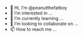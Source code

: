 - 👋 Hi, I’m @peanutthefatboy
- 👀 I’m interested in ...
- 🌱 I’m currently learning ...
- 💞️ I’m looking to collaborate on ...
- 📫 How to reach me ...

<!---
peanutthefatboy/peanutthefatboy is a ✨ special ✨ repository because its `README.md` (this file) appears on your GitHub profile.
You can click the Preview link to take a look at your changes.
--->
